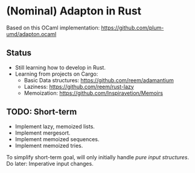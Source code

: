 (Nominal) Adapton in Rust
==========================

Based on this OCaml implementation: 
 https://github.com/plum-umd/adapton.ocaml

Status
------

 - Still learning how to develop in Rust.
 - Learning from projects on Cargo:
   - Basic Data structures: https://github.com/reem/adamantium
   - Laziness: https://github.com/reem/rust-lazy
   - Memoization: https://github.com/Inspiravetion/Memoirs

TODO: Short-term
-----------------

 - Implement lazy, memoized lists.
 - Implement mergesort.
 - Implement memoized sequences.
 - Implement memoized tries.

To simplify short-term goal, will only initially handle *pure input
structures*.  Do later: Imperative input changes.

